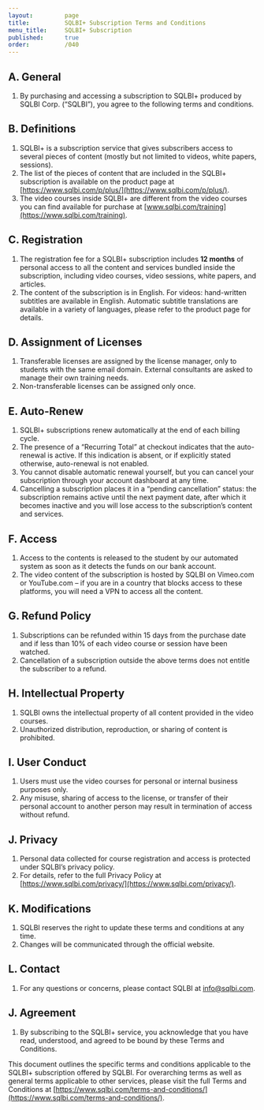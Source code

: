 ```yaml
---
layout:         page
title:          SQLBI+ Subscription Terms and Conditions
menu_title:     SQLBI+ Subscription
published:      true
order:          /040
---
```


## A. General
1. By purchasing and accessing a subscription to SQLBI+ produced by SQLBI Corp. (“SQLBI”), you agree to the following terms and conditions.

## B. Definitions
1. SQLBI+ is a subscription service that gives subscribers access to several pieces of content (mostly but not limited to videos, white papers, sessions).
2. The list of the pieces of content that are included in the SQLBI+ subscription is available on the product page at [https://www.sqlbi.com/p/plus/](https://www.sqlbi.com/p/plus/).
3. The video courses inside SQLBI+ are different from the video courses you can find available for purchase at [www.sqlbi.com/training](https://www.sqlbi.com/training).

## C. Registration
1. The registration fee for a SQLBI+ subscription includes **12 months** of personal access to all the content and services bundled inside the subscription, including video courses, video sessions, white papers, and articles.
2. The content of the subscription is in English. For videos: hand-written subtitles are available in English. Automatic subtitle translations are available in a variety of languages, please refer to the product page for details.

## D. Assignment of Licenses
1. Transferable licenses are assigned by the license manager, only to students with the same email domain. External consultants are asked to manage their own training needs.
2. Non-transferable licenses can be assigned only once.

## E. Auto-Renew
1. SQLBI+ subscriptions renew automatically at the end of each billing cycle.
2. The presence of a “Recurring Total” at checkout indicates that the auto-renewal is active. If this indication is absent, or if explicitly stated otherwise, auto-renewal is not enabled.
3. You cannot disable automatic renewal yourself, but you can cancel your subscription through your account dashboard at any time.
4. Cancelling a subscription places it in a “pending cancellation” status: the subscription remains active until the next payment date, after which it becomes inactive and you will lose access to the subscription’s content and services.

## F. Access
1. Access to the contents is released to the student by our automated system as soon as it detects the funds on our bank account.
2. The video content of the subscription is hosted by SQLBI on Vimeo.com or YouTube.com – if you are in a country that blocks access to these platforms, you will need a VPN to access all the content.

## G. Refund Policy
1. Subscriptions can be refunded within 15 days from the purchase date and if less than 10% of each video course or session have been watched.
2. Cancellation of a subscription outside the above terms does not entitle the subscriber to a refund.

## H. Intellectual Property
1. SQLBI owns the intellectual property of all content provided in the video courses.
2. Unauthorized distribution, reproduction, or sharing of content is prohibited.

## I. User Conduct
1. Users must use the video courses for personal or internal business purposes only.
2. Any misuse, sharing of access to the license, or transfer of their personal account to another person may result in termination of access without refund.

## J. Privacy
1. Personal data collected for course registration and access is protected under SQLBI’s privacy policy.
2. For details, refer to the full Privacy Policy at [https://www.sqlbi.com/privacy/](https://www.sqlbi.com/privacy/).

## K. Modifications
1. SQLBI reserves the right to update these terms and conditions at any time.
2. Changes will be communicated through the official website.

## L. Contact
1. For any questions or concerns, please contact SQLBI at [info@sqlbi.com](mailto:info@sqlbi.com).

## J. Agreement
1. By subscribing to the SQLBI+ service, you acknowledge that you have read, understood, and agreed to be bound by these Terms and Conditions.

This document outlines the specific terms and conditions applicable to the SQLBI+ subscription offered by SQLBI. For overarching terms as well as general terms applicable to other services, please visit the full Terms and Conditions at [https://www.sqlbi.com/terms-and-conditions/](https://www.sqlbi.com/terms-and-conditions/).
